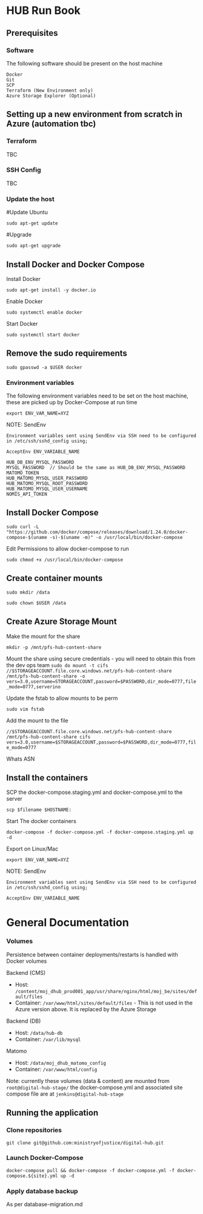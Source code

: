 # HUB Run Book

## Prerequisites

### Software

The following software should be present on the host machine

```
Docker
Git
SCP
Terraform (New Environment only)
Azure Storage Explorer (Optional)
```

## Setting up a new environment from scratch in Azure (automation tbc)

### Terraform

TBC


### SSH Config

TBC

### Update the host

#Update Ubuntu

`sudo apt-get update`

#Upgrade

`sudo apt-get upgrade`

## Install Docker and Docker Compose

Install Docker

`sudo apt-get install -y docker.io`

Enable Docker

`sudo systemctl enable docker`

Start Docker

`sudo systemctl start docker`


## Remove the sudo requirements

`sudo gpasswd -a $USER docker`

### Environment variables

The following environment variables need to be set on the host machine, these are picked up by Docker-Compose at run time

```
export ENV_VAR_NAME=XYZ
```

NOTE: SendEnv

```
Environment variables sent using SendEnv via SSH need to be configured in /etc/ssh/sshd_config using;

AcceptEnv ENV_VARIABLE_NAME
```

```
HUB_DB_ENV_MYSQL_PASSWORD
MYSQL_PASSWORD  // Should be the same as HUB_DB_ENV_MYSQL_PASSWORD
MATOMO_TOKEN
HUB_MATOMO_MYSQL_USER_PASSWORD
HUB_MATOMO_MYSQL_ROOT_PASSWORD
HUB_MATOMO_MYSQL_USER_USERNAME
NOMIS_API_TOKEN
```

## Install Docker Compose

`sudo curl -L "https://github.com/docker/compose/releases/download/1.24.0/docker-compose-$(uname -s)-$(uname -m)" -o /usr/local/bin/docker-compose`

Edit Permissions to allow docker-compose to run

`sudo chmod +x /usr/local/bin/docker-compose`

## Create container mounts

`sudo mkdir /data`

`sudo chown $USER /data`


## Create Azure Storage Mount

Make the mount for the share

`mkdir -p /mnt/pfs-hub-content-share`

 Mount the share using secure credentials  - you will need to obtain this from the dev ops team
 `sudo do mount -t cifs //$STORAGEACCOUNT.file.core.windows.net/pfs-hub-content-share /mnt/pfs-hub-content-share -o vers=3.0,username=STORAGEACCOUNT,password=$PASSWORD,dir_mode=0777,file_mode=0777,serverino`

Update the fstab to allow mounts to be perm

`sudo vim fstab`

Add the mount to the file

`//$STORAGEACCOUNT.file.core.windows.net/pfs-hub-content-share /mnt/pfs-hub-content-share cifs vers=3.0,username=$STORAGEACCOUNT,password=$PASSWORD,dir_mode=0777,file_mode=0777`

Whats ASN

## Install the containers

SCP the docker-compose.staging.yml and docker-compose.yml to the server

`scp $filename $HOSTNAME:`

Start The docker containers

`docker-compose -f docker-compose.yml -f docker-compose.staging.yml up -d`







Export on Linux/Mac

```
export ENV_VAR_NAME=XYZ
```

NOTE: SendEnv

```
Environment variables sent using SendEnv via SSH need to be configured in /etc/ssh/sshd_config using;

AcceptEnv ENV_VARIABLE_NAME
```

# General Documentation

### Volumes

Persistence between container deployments/restarts is handled with Docker volumes

Backend (CMS)

- Host: `/content/moj_dhub_prod001_app/usr/share/nginx/html/moj_be/sites/default/files`
- Container: `/var/www/html/sites/default/files` - This is not used in the Azure version above. It is replaced by the Azure Storage

Backend (DB)

- Host: `/data/hub-db`
- Container: `/var/lib/mysql`

Matomo

- Host: `/data/moj_dhub_matomo_config`
- Container: `/var/www/html/config`

Note: currently these volumes (data & content) are mounted from `root@digital-hub-stage/`
the docker-compose.yml and associated site compose file are at `jenkins@digital-hub-stage`

## Running the application

### Clone repositories

```
git clone git@github.com:ministryofjustice/digital-hub.git
```

### Launch Docker-Compose

```
docker-compose pull && docker-compose -f docker-compose.yml -f docker-compose.${site}.yml up -d
```

### Apply database backup

As per database-migration.md
